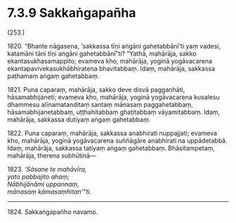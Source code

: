 

# 7.3.9 Sakkaṅgapañha




(253.)

1820\. “Bhante nāgasena, ‘sakkassa tīṇi aṅgāni gahetabbānī’ti yaṃ vadesi, katamāni tāni tīṇi aṅgāni gahetabbānī”ti? “Yathā, mahārāja, sakko ekantasukhasamappito; evameva kho, mahārāja, yoginā yogāvacarena ekantapavivekasukhābhiratena bhavitabbaṃ. Idaṃ, mahārāja, sakkassa paṭhamaṃ aṅgaṃ gahetabbaṃ.

1821\. Puna caparaṃ, mahārāja, sakko deve disvā paggaṇhāti, hāsamabhijaneti; evameva kho, mahārāja, yoginā yogāvacarena kusalesu dhammesu alīnamatanditaṃ santaṃ mānasaṃ paggahetabbaṃ, hāsamabhijanetabbaṃ, uṭṭhahitabbaṃ ghaṭitabbaṃ vāyamitabbaṃ. Idaṃ, mahārāja, sakkassa dutiyaṃ aṅgaṃ gahetabbaṃ.

1822\. Puna caparaṃ, mahārāja, sakkassa anabhirati nuppajjati; evameva kho, mahārāja, yoginā yogāvacarena suññāgāre anabhirati na uppādetabbā. Idaṃ, mahārāja, sakkassa tatiyaṃ aṅgaṃ gahetabbaṃ. Bhāsitampetaṃ, mahārāja, therena subhūtinā—

1823\. _‘Sāsane te mahāvīra,_  
_yato pabbajito ahaṃ;_  
_Nābhijānāmi uppannaṃ,_  
_mānasaṃ kāmasaṃhitan’”ti._  


---

1824\. Sakkaṅgapañho navamo.





